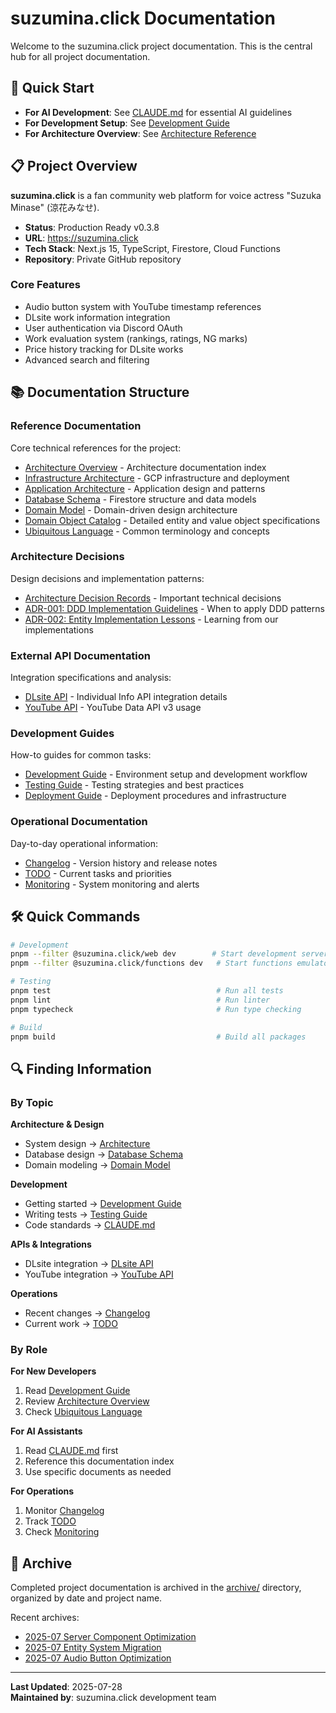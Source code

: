 # suzumina.click Documentation

Welcome to the suzumina.click project documentation. This is the central hub for all project documentation.

## 🚀 Quick Start

- **For AI Development**: See [CLAUDE.md](../CLAUDE.md) for essential AI guidelines
- **For Development Setup**: See [Development Guide](guides/development.md)
- **For Architecture Overview**: See [Architecture Reference](reference/architecture.md)

## 📋 Project Overview

**suzumina.click** is a fan community web platform for voice actress "Suzuka Minase" (涼花みなせ).

- **Status**: Production Ready v0.3.8
- **URL**: https://suzumina.click
- **Tech Stack**: Next.js 15, TypeScript, Firestore, Cloud Functions
- **Repository**: Private GitHub repository

### Core Features
- Audio button system with YouTube timestamp references
- DLsite work information integration
- User authentication via Discord OAuth
- Work evaluation system (rankings, ratings, NG marks)
- Price history tracking for DLsite works
- Advanced search and filtering

## 📚 Documentation Structure

### Reference Documentation
Core technical references for the project:

- [Architecture Overview](reference/architecture.md) - Architecture documentation index
- [Infrastructure Architecture](reference/infrastructure-architecture.md) - GCP infrastructure and deployment
- [Application Architecture](reference/application-architecture.md) - Application design and patterns
- [Database Schema](reference/database-schema.md) - Firestore structure and data models
- [Domain Model](reference/domain-model.md) - Domain-driven design architecture
- [Domain Object Catalog](reference/domain-object-catalog.md) - Detailed entity and value object specifications
- [Ubiquitous Language](reference/ubiquitous-language.md) - Common terminology and concepts

### Architecture Decisions
Design decisions and implementation patterns:

- [Architecture Decision Records](decisions/README.md) - Important technical decisions
- [ADR-001: DDD Implementation Guidelines](decisions/architecture/ADR-001-ddd-implementation-guidelines.md) - When to apply DDD patterns
- [ADR-002: Entity Implementation Lessons](decisions/architecture/ADR-002-entity-implementation-lessons.md) - Learning from our implementations

### External API Documentation
Integration specifications and analysis:

- [DLsite API](reference/external-apis/dlsite-api.md) - Individual Info API integration details
- [YouTube API](reference/external-apis/youtube-api.md) - YouTube Data API v3 usage

### Development Guides
How-to guides for common tasks:

- [Development Guide](guides/development.md) - Environment setup and development workflow
- [Testing Guide](guides/testing.md) - Testing strategies and best practices
- [Deployment Guide](guides/deployment.md) - Deployment procedures and infrastructure

### Operational Documentation
Day-to-day operational information:

- [Changelog](operations/changelog.md) - Version history and release notes
- [TODO](operations/todo.md) - Current tasks and priorities
- [Monitoring](operations/monitoring.md) - System monitoring and alerts

## 🛠️ Quick Commands

```bash
# Development
pnpm --filter @suzumina.click/web dev        # Start development server
pnpm --filter @suzumina.click/functions dev   # Start functions emulator

# Testing
pnpm test                                     # Run all tests
pnpm lint                                     # Run linter
pnpm typecheck                                # Run type checking

# Build
pnpm build                                    # Build all packages
```

## 🔍 Finding Information

### By Topic

**Architecture & Design**
- System design → [Architecture](reference/architecture.md)
- Database design → [Database Schema](reference/database-schema.md)
- Domain modeling → [Domain Model](reference/domain-model.md)

**Development**
- Getting started → [Development Guide](guides/development.md)
- Writing tests → [Testing Guide](guides/testing.md)
- Code standards → [CLAUDE.md](../CLAUDE.md)

**APIs & Integrations**
- DLsite integration → [DLsite API](reference/external-apis/dlsite-api.md)
- YouTube integration → [YouTube API](reference/external-apis/youtube-api.md)

**Operations**
- Recent changes → [Changelog](operations/changelog.md)
- Current work → [TODO](operations/todo.md)

### By Role

**For New Developers**
1. Read [Development Guide](guides/development.md)
2. Review [Architecture Overview](reference/architecture.md)
3. Check [Ubiquitous Language](reference/ubiquitous-language.md)

**For AI Assistants**
1. Read [CLAUDE.md](../CLAUDE.md) first
2. Reference this documentation index
3. Use specific documents as needed

**For Operations**
1. Monitor [Changelog](operations/changelog.md)
2. Track [TODO](operations/todo.md)
3. Check [Monitoring](operations/monitoring.md)

## 📁 Archive

Completed project documentation is archived in the [archive/](archive/) directory, organized by date and project name.

Recent archives:
- [2025-07 Server Component Optimization](archive/2025-07-server-component-optimization/)
- [2025-07 Entity System Migration](archive/2025-07-entity-system-migration/)
- [2025-07 Audio Button Optimization](archive/2025-07-audio-button-optimization/)

---

**Last Updated**: 2025-07-28  
**Maintained by**: suzumina.click development team